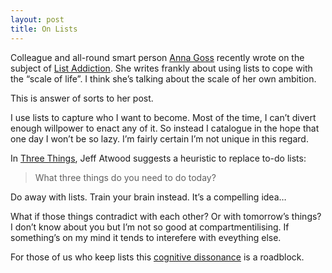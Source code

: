 ```yaml
---
layout: post
title: On Lists
---
```


Colleague and all-round smart person [Anna Goss][1] recently wrote on
the subject of [List Addiction][2]. She writes frankly about using
lists to cope with the “scale of life”. I think she’s talking about
the scale of her own ambition.

This is answer of sorts to her post.

I use lists to capture who I want to become. Most of the time, I can’t
divert enough willpower to enact any of it. So instead I catalogue in
the hope that one day I won’t be so lazy. I’m fairly certain I’m not
unique in this regard.

In [Three Things][3], Jeff Atwood suggests a heuristic to replace
to-do lists:

> What three things do you need to do today?

Do away with lists. Train your brain instead. It’s a compelling idea…

What if those things contradict with each other? Or with tomorrow’s
things? I don’t know about you but I’m not so good at
compartmentilising. If something’s on my mind it tends to interefere
with eveything else.

For those of us who keep lists this [cognitive dissonance][4] is a
roadblock.

[1]: http://annagoss.co "Anna Goss"
[2]: http://annagoss.co/post/83218866292/list-addiction "Anna Goss on List Addiction"
[3]: http://blog.codinghorror.com/three-things/ "Jeff Atwood’s Alternative to to-do lists"
[4]: http://en.wikipedia.org/wiki/Cognitive_dissonance "Cognitive dissonance"
